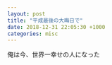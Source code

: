 ```yaml
---
layout: post
title: "平成最後の大晦日で"
date: 2018-12-31 22:05:30 +1000
categories: misc
---
```

俺は今、世界一幸せの人になった
